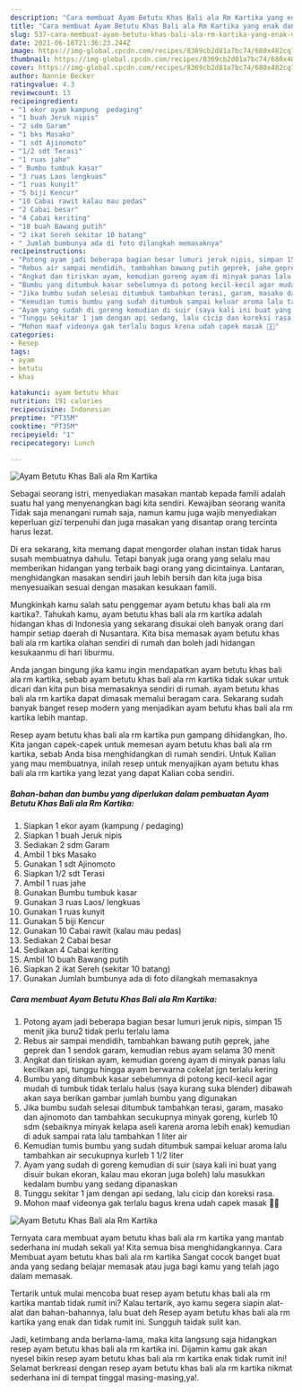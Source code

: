 ```yaml
---
description: "Cara membuat Ayam Betutu Khas Bali ala Rm Kartika yang enak dan Mudah Dibuat"
title: "Cara membuat Ayam Betutu Khas Bali ala Rm Kartika yang enak dan Mudah Dibuat"
slug: 537-cara-membuat-ayam-betutu-khas-bali-ala-rm-kartika-yang-enak-dan-mudah-dibuat
date: 2021-06-18T21:36:23.244Z
image: https://img-global.cpcdn.com/recipes/8369cb2d81a7bc74/680x482cq70/ayam-betutu-khas-bali-ala-rm-kartika-foto-resep-utama.jpg
thumbnail: https://img-global.cpcdn.com/recipes/8369cb2d81a7bc74/680x482cq70/ayam-betutu-khas-bali-ala-rm-kartika-foto-resep-utama.jpg
cover: https://img-global.cpcdn.com/recipes/8369cb2d81a7bc74/680x482cq70/ayam-betutu-khas-bali-ala-rm-kartika-foto-resep-utama.jpg
author: Nannie Becker
ratingvalue: 4.3
reviewcount: 13
recipeingredient:
- "1 ekor ayam kampung  pedaging"
- "1 buah Jeruk nipis"
- "2 sdm Garam"
- "1 bks Masako"
- "1 sdt Ajinomoto"
- "1/2 sdt Terasi"
- "1 ruas jahe"
- " Bumbu tumbuk kasar"
- "3 ruas Laos lengkuas"
- "1 ruas kunyit"
- "5 biji Kencur"
- "10 Cabai rawit kalau mau pedas"
- "2 Cabai besar"
- "4 Cabai keriting"
- "10 buah Bawang putih"
- "2 ikat Sereh sekitar 10 batang"
- " Jumlah bumbunya ada di foto dilangkah memasaknya"
recipeinstructions:
- "Potong ayam jadi beberapa bagian besar lumuri jeruk nipis, simpan 15 menit jika buru2 tidak perlu terlalu lama"
- "Rebus air sampai mendidih, tambahkan bawang putih geprek, jahe geprek dan 1 sendok garam, kemudian rebus ayam selama 30 menit"
- "Angkat dan tiriskan ayam, kemudian goreng ayam di minyak panas lalu kecilkan api, tunggu hingga ayam berwarna cokelat jgn terlalu kering"
- "Bumbu yang ditumbuk kasar sebelumnya di potong kecil-kecil agar mudah di tumbuk tidak terlalu halus (saya kurang suka blender) dibawah akan saya berikan gambar jumlah bumbu yang digunakan"
- "Jika bumbu sudah selesai ditumbuk tambahkan terasi, garam, masako dan ajinomoto dan tambahkan secukupnya minyak goreng, kurleb 10 sdm (sebaiknya minyak kelapa aseli karena aroma lebih enak) kemudian di aduk sampai rata lalu tambahkan 1 liter air"
- "Kemudian tumis bumbu yang sudah ditumbuk sampai keluar aroma lalu tambahkan air secukupnya kurleb 1 1/2 liter"
- "Ayam yang sudah di goreng kemudian di suir (saya kali ini buat yang disuir bukan ekoran, kalau mau ekoran juga boleh) lalu masukkan kedalam bumbu yang sedang dipanaskan"
- "Tunggu sekitar 1 jam dengan api sedang, lalu cicip dan koreksi rasa."
- "Mohon maaf videonya gak terlalu bagus krena udah capek masak 🤪🤪"
categories:
- Resep
tags:
- ayam
- betutu
- khas

katakunci: ayam betutu khas 
nutrition: 191 calories
recipecuisine: Indonesian
preptime: "PT35M"
cooktime: "PT35M"
recipeyield: "1"
recipecategory: Lunch

---
```



![Ayam Betutu Khas Bali ala Rm Kartika](https://img-global.cpcdn.com/recipes/8369cb2d81a7bc74/680x482cq70/ayam-betutu-khas-bali-ala-rm-kartika-foto-resep-utama.jpg)

Sebagai seorang istri, menyediakan masakan mantab kepada famili adalah suatu hal yang menyenangkan bagi kita sendiri. Kewajiban seorang  wanita Tidak saja menangani rumah saja, namun kamu juga wajib menyediakan keperluan gizi terpenuhi dan juga masakan yang disantap orang tercinta harus lezat.

Di era  sekarang, kita memang dapat mengorder olahan instan tidak harus susah membuatnya dahulu. Tetapi banyak juga orang yang selalu mau memberikan hidangan yang terbaik bagi orang yang dicintainya. Lantaran, menghidangkan masakan sendiri jauh lebih bersih dan kita juga bisa menyesuaikan sesuai dengan masakan kesukaan famili. 



Mungkinkah kamu salah satu penggemar ayam betutu khas bali ala rm kartika?. Tahukah kamu, ayam betutu khas bali ala rm kartika adalah hidangan khas di Indonesia yang sekarang disukai oleh banyak orang dari hampir setiap daerah di Nusantara. Kita bisa memasak ayam betutu khas bali ala rm kartika olahan sendiri di rumah dan boleh jadi hidangan kesukaanmu di hari liburmu.

Anda jangan bingung jika kamu ingin mendapatkan ayam betutu khas bali ala rm kartika, sebab ayam betutu khas bali ala rm kartika tidak sukar untuk dicari dan kita pun bisa memasaknya sendiri di rumah. ayam betutu khas bali ala rm kartika dapat dimasak memalui beragam cara. Sekarang sudah banyak banget resep modern yang menjadikan ayam betutu khas bali ala rm kartika lebih mantap.

Resep ayam betutu khas bali ala rm kartika pun gampang dihidangkan, lho. Kita jangan capek-capek untuk memesan ayam betutu khas bali ala rm kartika, sebab Anda bisa menghidangkan di rumah sendiri. Untuk Kalian yang mau membuatnya, inilah resep untuk menyajikan ayam betutu khas bali ala rm kartika yang lezat yang dapat Kalian coba sendiri.

<!--inarticleads1-->

##### Bahan-bahan dan bumbu yang diperlukan dalam pembuatan Ayam Betutu Khas Bali ala Rm Kartika:

1. Siapkan 1 ekor ayam (kampung / pedaging)
1. Siapkan 1 buah Jeruk nipis
1. Sediakan 2 sdm Garam
1. Ambil 1 bks Masako
1. Gunakan 1 sdt Ajinomoto
1. Siapkan 1/2 sdt Terasi
1. Ambil 1 ruas jahe
1. Gunakan  Bumbu tumbuk kasar
1. Gunakan 3 ruas Laos/ lengkuas
1. Gunakan 1 ruas kunyit
1. Gunakan 5 biji Kencur
1. Gunakan 10 Cabai rawit (kalau mau pedas)
1. Sediakan 2 Cabai besar
1. Sediakan 4 Cabai keriting
1. Ambil 10 buah Bawang putih
1. Siapkan 2 ikat Sereh (sekitar 10 batang)
1. Gunakan  Jumlah bumbunya ada di foto dilangkah memasaknya




<!--inarticleads2-->

##### Cara membuat Ayam Betutu Khas Bali ala Rm Kartika:

1. Potong ayam jadi beberapa bagian besar lumuri jeruk nipis, simpan 15 menit jika buru2 tidak perlu terlalu lama
1. Rebus air sampai mendidih, tambahkan bawang putih geprek, jahe geprek dan 1 sendok garam, kemudian rebus ayam selama 30 menit
1. Angkat dan tiriskan ayam, kemudian goreng ayam di minyak panas lalu kecilkan api, tunggu hingga ayam berwarna cokelat jgn terlalu kering
1. Bumbu yang ditumbuk kasar sebelumnya di potong kecil-kecil agar mudah di tumbuk tidak terlalu halus (saya kurang suka blender) dibawah akan saya berikan gambar jumlah bumbu yang digunakan
1. Jika bumbu sudah selesai ditumbuk tambahkan terasi, garam, masako dan ajinomoto dan tambahkan secukupnya minyak goreng, kurleb 10 sdm (sebaiknya minyak kelapa aseli karena aroma lebih enak) kemudian di aduk sampai rata lalu tambahkan 1 liter air
1. Kemudian tumis bumbu yang sudah ditumbuk sampai keluar aroma lalu tambahkan air secukupnya kurleb 1 1/2 liter
1. Ayam yang sudah di goreng kemudian di suir (saya kali ini buat yang disuir bukan ekoran, kalau mau ekoran juga boleh) lalu masukkan kedalam bumbu yang sedang dipanaskan
1. Tunggu sekitar 1 jam dengan api sedang, lalu cicip dan koreksi rasa.
1. Mohon maaf videonya gak terlalu bagus krena udah capek masak 🤪🤪
<img src="//assets-global.cpcdn.com/assets/icons/button_play-2c75c40dde080a61004c1f40b05d8f140eaff45d7e9e6481dc71c63d2e7c4909.png" alt="Ayam Betutu Khas Bali ala Rm Kartika">



Ternyata cara membuat ayam betutu khas bali ala rm kartika yang mantab sederhana ini mudah sekali ya! Kita semua bisa menghidangkannya. Cara Membuat ayam betutu khas bali ala rm kartika Sangat cocok banget buat anda yang sedang belajar memasak atau juga bagi kamu yang telah jago dalam memasak.

Tertarik untuk mulai mencoba buat resep ayam betutu khas bali ala rm kartika mantab tidak rumit ini? Kalau tertarik, ayo kamu segera siapin alat-alat dan bahan-bahannya, lalu buat deh Resep ayam betutu khas bali ala rm kartika yang enak dan tidak rumit ini. Sungguh taidak sulit kan. 

Jadi, ketimbang anda berlama-lama, maka kita langsung saja hidangkan resep ayam betutu khas bali ala rm kartika ini. Dijamin kamu gak akan nyesel bikin resep ayam betutu khas bali ala rm kartika enak tidak rumit ini! Selamat berkreasi dengan resep ayam betutu khas bali ala rm kartika nikmat sederhana ini di tempat tinggal masing-masing,ya!.

